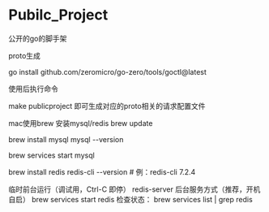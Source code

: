 # Pubilc_Project

公开的go的脚手架

proto生成

go install github.com/zeromicro/go-zero/tools/goctl@latest


使用后执行命令

make publicproject 即可生成对应的proto相关的请求配置文件


mac使用brew 安装mysql/redis
brew update

brew install mysql
mysql --version

brew services start mysql


brew install redis
redis-cli --version        # 例：redis-cli 7.2.4

临时前台运行（调试用，Ctrl-C 即停）
redis-server
后台服务方式（推荐，开机自启）
brew services start redis
检查状态：
brew services list | grep redis